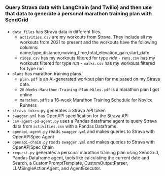 ### Query Strava data with LangChain (and Twilio) and then use that data to generate a personal marathon training plan with SendGrid

#### 
- `data_files` has Strava data in different files.
    - `activities.csv` are my workouts from Strava. They include all my workouts from 2021 to present and the workouts have the following columns: name,type,distance,moving_time,total_elevation_gain,start_date
    - `rides.csv` has my workouts filtered for type <em>ride</em>       - `runs.csv` has my workouts filtered for type <em>run</em>        - `walks.csv` has my workouts filtered for type <em>run</em>
- `plans` has marathon training plans.
    - `plan.pdf` is an AI-generated workout plan for me based on my Strava data.
    - `20-Weeks-Marathon-Training-Plan-Miles.pdf` is a marathon plan I got online
    - `Marathon.pdf`is a 16-week Marathon Training Schedule for Novice Runners
- `strava-token.py` generates a Strava API token
- `swagger.yml` has OpenAPI specification for the Strava API
- `csv-agent-pd-agent.py` uses a Pandas dataframe agent to query Strava data from `activities.csv` with a Pandas Dataframe.
- `openapi-agent.py` reads `swagger.yml` and makes queries to Strava with OpenAPISpec Agent
- `openapi-chain.py` reads `swagger.yml` and makes queries to Strava with OpenAPISpec Chain
- `request.py` generates a personal marathon training plan using SendGrid, Pandas Dataframe agent, tools like calculating the current date and Search, a CustomPromptTemplate, CustomOutputParser, LLMSingleActionAgent, and AgentExecutor.  